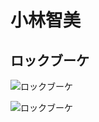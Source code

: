 
# 小林智美


## ロックブーケ

![ロックブーケ](https://user-images.githubusercontent.com/1782095/88410095-db2a4300-ce10-11ea-8ccc-f2952556af04.jpg)

![ロックブーケ](https://user-images.githubusercontent.com/1782095/88408165-22630480-ce0e-11ea-9886-481cc3697ee0.jpg)


